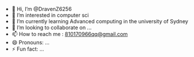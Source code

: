 - 👋 Hi, I’m @DravenZ6256
- 👀 I’m interested in computer sci
- 🌱 I’m currently learning Advanced computing in the university of Sydney
- 💞️ I’m looking to collaborate on ...
- 📫 How to reach me : 810170966qq@gmail.com
- 😄 Pronouns: ...
- ⚡ Fun fact: ...

<!---
DravenZ6256/DravenZ6256 is a ✨ special ✨ repository because its `README.md` (this file) appears on your GitHub profile.
You can click the Preview link to take a look at your changes.
--->
